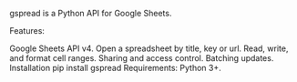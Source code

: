 gspread is a Python API for Google Sheets.

Features:

Google Sheets API v4.
Open a spreadsheet by title, key or url.
Read, write, and format cell ranges.
Sharing and access control.
Batching updates.
Installation
pip install gspread
Requirements: Python 3+.

